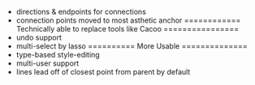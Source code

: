  - directions & endpoints for connections
 - connection points moved to most asthetic anchor
============ Technically able to replace tools like Cacoo ================
 - undo support
 - multi-select by lasso
========== More Usable ==============
 - type-based style-editing
 - multi-user support
 - lines lead off of closest point from parent by default
